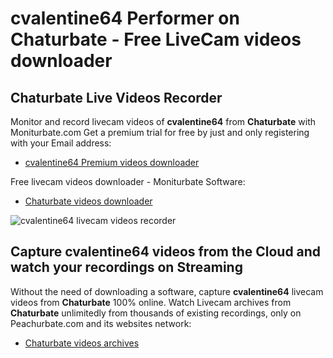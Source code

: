 # cvalentine64 Performer on Chaturbate - Free LiveCam videos downloader

## Chaturbate Live Videos Recorder

Monitor and record livecam videos of **cvalentine64** from **Chaturbate** with Moniturbate.com
Get a premium trial for free by just and only registering with your Email address:
* [cvalentine64 Premium videos downloader](https://moniturbate.com/request-demo-licence-key.html)

Free livecam videos downloader - Moniturbate Software:
* [Chaturbate videos downloader](https://moniturbate.com/moniturbate-download-software.html)

![cvalentine64 livecam videos recorder](https://peachurnet.com/templates/moniturbate-software.png)


## Capture cvalentine64 videos from the Cloud and watch your recordings on Streaming

Without the need of downloading a software, capture **cvalentine64** livecam videos from **Chaturbate** 100% online.
Watch Livecam archives from **Chaturbate** unlimitedly from thousands of existing recordings, only on Peachurbate.com and its websites network:
* [Chaturbate videos archives](https://peachurnet.com/)